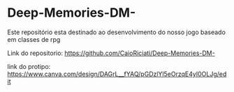 # Deep-Memories-DM-
Este repositório esta destinado ao desenvolvimento do nosso jogo baseado em classes de rpg


Link do repositorio: https://github.com/CaioRiciati/Deep-Memories-DM-

link do protipo: https://www.canva.com/design/DAGrL__fYAQ/pGDzlYl5eOrzqE4yI0OLJg/edit
